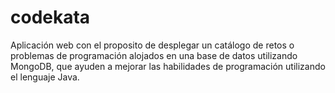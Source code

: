 # codekata
Aplicación web con el proposito de desplegar un catálogo de retos o problemas de programación alojados en una base de datos utilizando MongoDB, que ayuden a mejorar las habilidades de programación utilizando el lenguaje Java.
